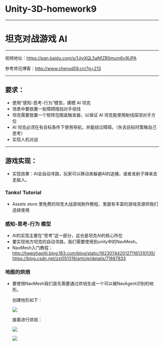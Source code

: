 # Unity-3D-homework9
-----

#  坦克对战游戏 AI 

----

视频地址：https://pan.baidu.com/s/1JjvXQL5aNfZR0mum6v9UPA

参考师兄博客：http://www.chenxd59.cn/?p=213

------
## 要求：
- 使用“感知-思考-行为”模型，建模 AI 坦克
- 场景中要放置一些障碍阻挡对手视线
- 坦克需要放置一个矩阵包围盒触发器，以保证 AI 坦克能使用射线探测对手方位
- AI 坦克必须在有目标条件下使用导航，并能绕过障碍。（失去目标时策略自己思考）
- 实现人机对战

-----

## 游戏实现：
- 实现效果：AI会自动寻路，玩家可以移动来躲避AI的追捕，或者发射子弹来击走敌人。

### Tanks! Tutorial
- Assets store 里免费的坦克大战游戏制作教程，里面有丰富的游戏资源供我们选择使用

### 感知-思考-行为 模型
- AI的实现主要在“思考”这一部分，这也是坦克AI的核心所在
- 要实现地方坦克的自动寻路，我们需要使用到unity中的NavMesh。
- NavMesh入门教程：  
    http://liweizhaolili.blog.163.com/blog/static/16230744201271161310135/
    https://blog.csdn.net/zzj051319/article/details/71687833

### 地图的烘焙
- 要使用NavMesh我们首先需要通过烘培生成一个可以被NavAgent识别的地形。
    
    创建地形如下：

    ![](https://www.douban.com/photos/photo/2526271747/#image)

    接着进行烘焙：

    ![](https://www.douban.com/photos/photo/2526271748/#image)
    
    ![](https://www.douban.com/photos/photo/2526271745/#image)